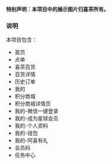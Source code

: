 **特别声明：本项目中的展示图片归喜茶所有。**

### 说明

本项目包含：

- 首页
- 点单
- 喜茶百货
- 百货详情
- 历史订单
- 我的
- 积分商城
- 积分商城详情页
- 我的-微信一键登录
- 我的-成为星球会员
- 我的-个人资料
- 我的-钱包
- 我的-阿喜有礼
- 会员码
- 任务中心
